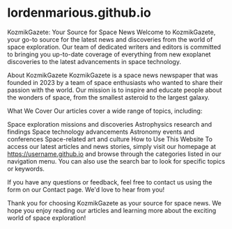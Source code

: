 # lordenmarious.github.io

KozmikGazete: Your Source for Space News
Welcome to KozmikGazete, your go-to source for the latest news and discoveries from the world of space exploration. Our team of dedicated writers and editors is committed to bringing you up-to-date coverage of everything from new exoplanet discoveries to the latest advancements in space technology.

About KozmikGazete
KozmikGazete is a space news newspaper that was founded in 2023 by a team of space enthusiasts who wanted to share their passion with the world. Our mission is to inspire and educate people about the wonders of space, from the smallest asteroid to the largest galaxy.

What We Cover
Our articles cover a wide range of topics, including:

Space exploration missions and discoveries
Astrophysics research and findings
Space technology advancements
Astronomy events and conferences
Space-related art and culture
How to Use This Website
To access our latest articles and news stories, simply visit our homepage at https://username.github.io and browse through the categories listed in our navigation menu. You can also use the search bar to look for specific topics or keywords.

If you have any questions or feedback, feel free to contact us using the form on our Contact page. We'd love to hear from you!

Thank you for choosing KozmikGazete as your source for space news. We hope you enjoy reading our articles and learning more about the exciting world of space exploration!
